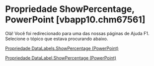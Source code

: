 
# Propriedade ShowPercentage, PowerPoint [vbapp10.chm67561]

Olá! Você foi redirecionado para uma das nossas páginas de Ajuda F1. Selecione o tópico que estava procurando abaixo.

[Propriedade DataLabels.ShowPercentage (PowerPoint)](http://msdn.microsoft.com/library/c125433f-7166-871e-f433-9320b1613a70%28Office.15%29.aspx)

[Propriedade DataLabel.ShowPercentage (PowerPoint)](http://msdn.microsoft.com/library/00b28ebe-a674-93a1-2c6d-f8fb7d0539cf%28Office.15%29.aspx)

